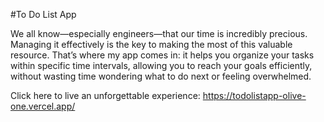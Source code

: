 #To Do List App

We all know—especially engineers—that our time is incredibly precious. Managing it effectively is the key to making the most of this valuable resource. That’s where my app comes in: it helps you organize your tasks within specific time intervals, allowing you to reach your goals efficiently, without wasting time wondering what to do next or feeling overwhelmed.

Click here to live an unforgettable experience: https://todolistapp-olive-one.vercel.app/
